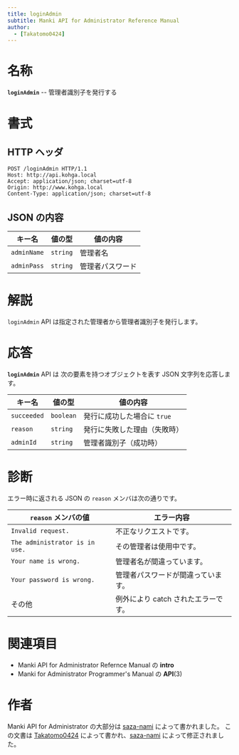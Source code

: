 ```yaml
---
title: loginAdmin
subtitle: Manki API for Administrator Reference Manual
author:
  - [Takatomo0424]
---
```

# 名称

**`loginAdmin`** -- 管理者識別子を発行する

# 書式

## HTTP ヘッダ

```http
POST /loginAdmin HTTP/1.1
Host: http://api.kohga.local
Accept: application/json; charset=utf-8
Origin: http://www.kohga.local
Content-Type: application/json; charset=utf-8
```

## JSON の内容

| キー名        | 値の型     | 値の内容         |
| ------------- | ---------- | ---------------- |
| `adminName` | `string` | 管理者名         |
| `adminPass` | `string` | 管理者パスワード |

# 解説

`loginAdmin` API は指定された管理者から管理者識別子を発行します。

# 応答

**`loginAdmin`** API は
次の要素を持つオブジェクトを表す JSON 文字列を応答します。

| キー名        | 値の型      | 値の内容                      |
| ------------- | ----------- | ----------------------------- |
| `succeeded` | `boolean` | 発行に成功した場合に `true` |
| `reason`    | `string`  | 発行に失敗した理由（失敗時）  |
| `adminId`   | `string`  | 管理者識別子（成功時）        |

# 診断

エラー時に返される JSON の `reason` メンバは次の通りです。

| `reason` メンバの値            | エラー内容                          |
| -------------------------------- | ----------------------------------- |
| `Invalid request.`             | 不正なリクエストです。              |
| `The administrator is in use.` | その管理者は使用中です。            |
| `Your name is wrong.`          | 管理者名が間違っています。          |
| `Your password is wrong.`      | 管理者パスワードが間違っています。  |
| その他                           | 例外により catch されたエラーです。 |

# 関連項目

- Manki API for Administrator Refernce Manual の **intro**
- Manki for Administrator Programmer's Manual の **API**(3)

# 作者

Manki API for Administrator の大部分は [saza-nami][saza-nami] によって書かれました。
この文書は [Takatomo0424][takatomo0424] によって書かれ、[saza-nami][saza-nami] によって修正されました。

[saza-nami]: https://github.com/saza-nami
[takatomo0424]: https://github.com/Takatomo0424
